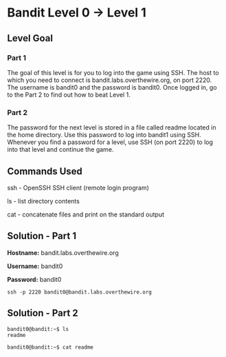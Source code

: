 # Bandit Level 0 → Level 1

## Level Goal

### Part 1

The goal of this level is for you to log into the game using SSH. The host to which you need to connect is bandit.labs.overthewire.org, on port 2220. The username is bandit0 and the password is bandit0. Once logged in, go to the Part 2 to find out how to beat Level 1.

### Part 2

The password for the next level is stored in a file called readme located in the home directory. Use this password to log into bandit1 using SSH. Whenever you find a password for a level, use SSH (on port 2220) to log into that level and continue the game.

## Commands Used

ssh - OpenSSH SSH client (remote login program)

ls - list directory contents

cat - concatenate files and print on the standard output

## Solution - Part 1

**Hostname:** bandit.labs.overthewire.org

**Username:** bandit0

**Password:** bandit0

```
ssh -p 2220 bandit0@bandit.labs.overthewire.org
```

## Solution - Part 2

```
bandit0@bandit:~$ ls
readme
```
```
bandit0@bandit:~$ cat readme
```
